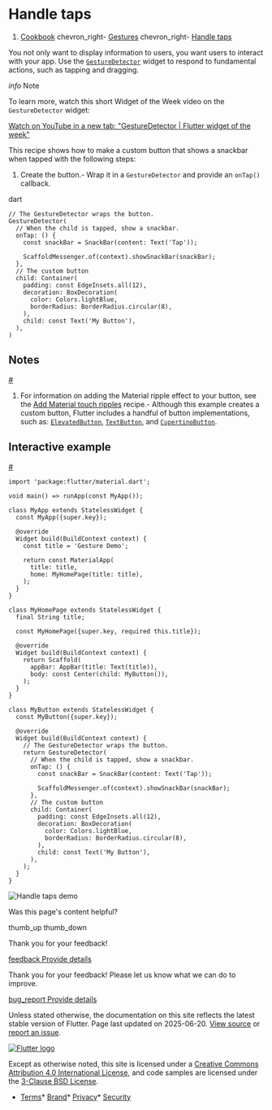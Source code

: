 Handle taps
===========

1. [Cookbook](/cookbook) chevron\_right- [Gestures](/cookbook/gestures) chevron\_right- [Handle taps](/cookbook/gestures/handling-taps)

You not only want to display information to users, you want users to interact with your app. Use the [`GestureDetector`](https://api.flutter.dev/flutter/widgets/GestureDetector-class.html) widget to respond to fundamental actions, such as tapping and dragging.

*info* Note

To learn more, watch this short Widget of the Week video on the `GestureDetector` widget:

[Watch on YouTube in a new tab: "GestureDetector | Flutter widget of the week"](https://www.youtube.com/watch/WhVXkCFPmK4)

This recipe shows how to make a custom button that shows a snackbar when tapped with the following steps:

1. Create the button.- Wrap it in a `GestureDetector` and provide an `onTap()` callback.

dart

```
// The GestureDetector wraps the button.
GestureDetector(
  // When the child is tapped, show a snackbar.
  onTap: () {
    const snackBar = SnackBar(content: Text('Tap'));

    ScaffoldMessenger.of(context).showSnackBar(snackBar);
  },
  // The custom button
  child: Container(
    padding: const EdgeInsets.all(12),
    decoration: BoxDecoration(
      color: Colors.lightBlue,
      borderRadius: BorderRadius.circular(8),
    ),
    child: const Text('My Button'),
  ),
)
```

Notes
-----

[#](#notes)

1. For information on adding the Material ripple effect to your button, see the [Add Material touch ripples](/cookbook/gestures/ripples) recipe.- Although this example creates a custom button, Flutter includes a handful of button implementations, such as: [`ElevatedButton`](https://api.flutter.dev/flutter/material/ElevatedButton-class.html), [`TextButton`](https://api.flutter.dev/flutter/material/TextButton-class.html), and [`CupertinoButton`](https://api.flutter.dev/flutter/cupertino/CupertinoButton-class.html).

Interactive example
-------------------

[#](#interactive-example)

```
import 'package:flutter/material.dart';

void main() => runApp(const MyApp());

class MyApp extends StatelessWidget {
  const MyApp({super.key});

  @override
  Widget build(BuildContext context) {
    const title = 'Gesture Demo';

    return const MaterialApp(
      title: title,
      home: MyHomePage(title: title),
    );
  }
}

class MyHomePage extends StatelessWidget {
  final String title;

  const MyHomePage({super.key, required this.title});

  @override
  Widget build(BuildContext context) {
    return Scaffold(
      appBar: AppBar(title: Text(title)),
      body: const Center(child: MyButton()),
    );
  }
}

class MyButton extends StatelessWidget {
  const MyButton({super.key});

  @override
  Widget build(BuildContext context) {
    // The GestureDetector wraps the button.
    return GestureDetector(
      // When the child is tapped, show a snackbar.
      onTap: () {
        const snackBar = SnackBar(content: Text('Tap'));

        ScaffoldMessenger.of(context).showSnackBar(snackBar);
      },
      // The custom button
      child: Container(
        padding: const EdgeInsets.all(12),
        decoration: BoxDecoration(
          color: Colors.lightBlue,
          borderRadius: BorderRadius.circular(8),
        ),
        child: const Text('My Button'),
      ),
    );
  }
}
```

 ![Handle taps demo](/assets/images/docs/cookbook/handling-taps.webp)

Was this page's content helpful?

thumb\_up thumb\_down

Thank you for your feedback!

 [feedback Provide details](https://github.com/flutter/website/issues/new?template=1_page_issue.yml&&page-url=https://docs.flutter.dev/cookbook/gestures/handling-taps/&page-source=https://github.com/flutter/website/tree/main/src/content/cookbook/gestures/handling-taps.md)

Thank you for your feedback! Please let us know what we can do to improve.

 [bug\_report Provide details](https://github.com/flutter/website/issues/new?template=1_page_issue.yml&&page-url=https://docs.flutter.dev/cookbook/gestures/handling-taps/&page-source=https://github.com/flutter/website/tree/main/src/content/cookbook/gestures/handling-taps.md)

Unless stated otherwise, the documentation on this site reflects the latest stable version of Flutter. Page last updated on 2025-06-20. [View source](https://github.com/flutter/website/tree/main/src/content/cookbook/gestures/handling-taps.md) or [report an issue](https://github.com/flutter/website/issues/new?template=1_page_issue.yml&&page-url=https://docs.flutter.dev/cookbook/gestures/handling-taps/&page-source=https://github.com/flutter/website/tree/main/src/content/cookbook/gestures/handling-taps.md "Report an issue with this page").

[![Flutter logo](/assets/images/branding/flutter/logo+text/horizontal/white.svg)](https://flutter.dev)

Except as otherwise noted, this site is licensed under a [Creative Commons Attribution 4.0 International License](https://creativecommons.org/licenses/by/4.0/), and code samples are licensed under the [3-Clause BSD License](https://opensource.org/licenses/BSD-3-Clause).

* [Terms](/tos "Terms of use")* [Brand](/brand "Brand usage guidelines")* [Privacy](https://policies.google.com/privacy "Privacy policy")* [Security](/security "Security philosophy and practices")

    